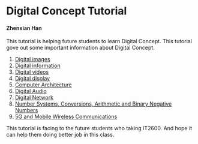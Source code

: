 # Digital Concept Tutorial
#### Zhenxian Han

This tutorial is helping future students to learn Digital Concept. This tutorial gove out some important information about Digital Concept.
1. [Digital images](Digitalimages.md)
2. [Digital information](Digitalinformation.md)
3. [Digital videos](Digitalvideos.md)
4. [Digital display](Digitaldisplay.md)
5. [Computer Architecture](ComputerArchitecture.md)
6. [Digital Audio](DigitalAudio.md)
7. [Digital Network](DigitalNetwork.md)
8. [Number Systems, Conversions, Arithmetic and Binary Negative Numbers](NumberSystems.md)
9. [5G and Mobile Wireless Communications](5GandMobile.md)

This tutorial is facing to the future students who taking IT2600. And hope it can help them doing better job in this class.

